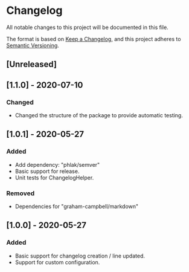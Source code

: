 # Changelog
All notable changes to this project will be documented in this file.

The format is based on [Keep a Changelog](https://keepachangelog.com/en/1.0.0/),
and this project adheres to [Semantic Versioning](https://semver.org/spec/v2.0.0.html).

## [Unreleased]
## [1.1.0] - 2020-07-10
### Changed
- Changed the structure of the package to provide automatic testing.

## [1.0.1] - 2020-05-27
### Added
- Add dependency: "phlak/semver"
- Basic support for release.
- Unit tests for ChangelogHelper.

### Removed
- Dependencies for "graham-campbell/markdown"

## [1.0.0] - 2020-05-27
### Added
- Basic support for changelog creation / line updated.
- Support for custom configuration.


